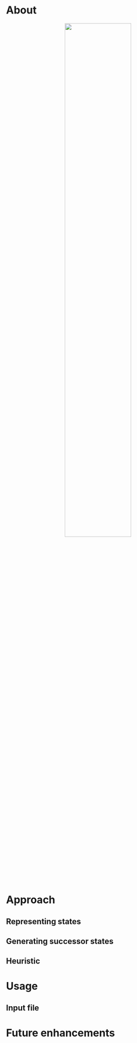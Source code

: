 # About
<div align="center">
  <img src="docs/demo.gif" width="60%"/>
</div>

# Approach
## Representing states 
## Generating successor states
## Heuristic

# Usage
## Input file

# Future enhancements
